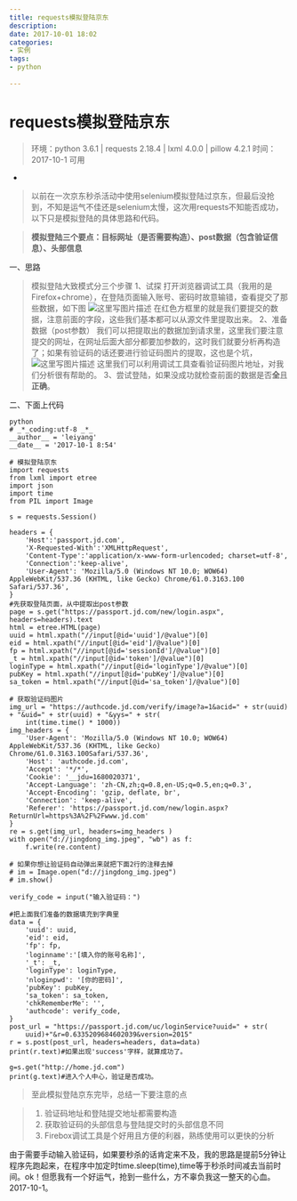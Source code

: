 ```yaml
---
title: requests模拟登陆京东
description:  
date: 2017-10-01 18:02  
categories:
- 实例   
tags:  
- python  
 
---
```

requests模拟登陆京东
==
>环境：python 3.6.1 | requests 2.18.4  |  lxml 4.0.0 | pillow 4.2.1
>时间：2017-10-1 可用

-

>以前在一次京东秒杀活动中使用selenium模拟登陆过京东，但最后没抢到，不知是运气不佳还是selenium太慢，这次用requests不知能否成功，以下只是模拟登陆的具体思路和代码。



>**模拟登陆三个要点：目标网址（是否需要构造）、post数据（包含验证信息）、头部信息**

一、思路
>模拟登陆大致模式分三个步骤
>1、试探
>打开浏览器调试工具（我用的是Firefox+chrome），在登陆页面输入账号、密码时故意输错，查看提交了那些数据，如下图
>![这里写图片描述](https://imgconvert.csdnimg.cn/aHR0cDovL2ltZy5ibG9nLmNzZG4ubmV0LzIwMTcxMDAxMjMxMTExMzAx?x-oss-process=image/format,png)
>在红色方框里的就是我们要提交的数据，注意前面的字段，这些我们基本都可以从源文件里提取出来。
>2、准备数据（post参数）
>我们可以把提取出的数据加到请求里，这里我们要注意提交的网址，在网址后面大部分都要加参数的，这时我们就要分析再构造了；如果有验证码的话还要进行验证码图片的提取，这也是个坑，
>![这里写图片描述](https://imgconvert.csdnimg.cn/aHR0cDovL2ltZy5ibG9nLmNzZG4ubmV0LzIwMTcxMDAxMjMyNzE5NzIx?x-oss-process=image/format,png)
>这里我们可以利用调试工具查看验证码图片地址，对我们分析很有帮助的。
>3、尝试登陆，如果没成功就检查前面的数据是否**全**且**正确**。

二、下面上代码

```
python
# _*_coding:utf-8 _*_
__author__ = 'leiyang'
__date__ = '2017-10-1 8:54'

# 模拟登陆京东
import requests
from lxml import etree
import json
import time
from PIL import Image

s = requests.Session()

headers = {
    'Host':'passport.jd.com',
    'X-Requested-With':'XMLHttpRequest',
    'Content-Type':'application/x-www-form-urlencoded; charset=utf-8',
    'Connection':'keep-alive',
    'User-Agent': 'Mozilla/5.0 (Windows NT 10.0; WOW64) AppleWebKit/537.36 (KHTML, like Gecko) Chrome/61.0.3163.100 Safari/537.36',
}
#先获取登陆页面，从中提取出post参数
page = s.get("https://passport.jd.com/new/login.aspx", headers=headers).text
html = etree.HTML(page)
uuid = html.xpath("//input[@id='uuid']/@value")[0]
eid = html.xpath("//input[@id='eid']/@value")[0]
fp = html.xpath("//input[@id='sessionId']/@value")[0]
_t = html.xpath("//input[@id='token']/@value")[0]
loginType = html.xpath("//input[@id='loginType']/@value")[0]
pubKey = html.xpath("//input[@id='pubKey']/@value")[0]
sa_token = html.xpath("//input[@id='sa_token']/@value")[0]

# 获取验证码图片
img_url = "https://authcode.jd.com/verify/image?a=1&acid=" + str(uuid) + "&uid=" + str(uuid) + "&yys=" + str(
    int(time.time() * 1000))
img_headers = {
    'User-Agent': 'Mozilla/5.0 (Windows NT 10.0; WOW64) AppleWebKit/537.36 (KHTML, like Gecko) Chrome/61.0.3163.100Safari/537.36',
    'Host': 'authcode.jd.com',
    'Accept': '*/*',
    'Cookie': '__jdu=1680020371',
    'Accept-Language': 'zh-CN,zh;q=0.8,en-US;q=0.5,en;q=0.3',
    'Accept-Encoding': 'gzip, deflate, br',
    'Connection': 'keep-alive',
    'Referer': 'https://passport.jd.com/new/login.aspx?ReturnUrl=https%3A%2F%2Fwww.jd.com'
}
re = s.get(img_url, headers=img_headers )
with open("d://jingdong_img.jpeg", "wb") as f:
    f.write(re.content)
    
# 如果你想让验证码自动弹出来就把下面2行的注释去掉
# im = Image.open("d://jingdong_img.jpeg")
# im.show()

verify_code = input("输入验证码：")

#把上面我们准备的数据填充到字典里
data = {
    'uuid': uuid,
    'eid': eid,
    'fp': fp,
    'loginname':'[填入你的账号名称]',
    '_t': _t,
    'loginType': loginType,
    'nloginpwd': '[你的密码]',
    'pubKey': pubKey,
    'sa_token': sa_token,
    'chkRememberMe': '',
    'authcode': verify_code,
}
post_url = "https://passport.jd.com/uc/loginService?uuid=" + str(
    uuid)+"&r=0.6335209684602039&version=2015"
r = s.post(post_url, headers=headers, data=data)
print(r.text)#如果出现'success'字样，就算成功了。

g=s.get("http://home.jd.com")
print(g.text)#进入个人中心，验证是否成功。

```
>至此模拟登陆京东完毕，总结一下要注意的点

 >1. 验证码地址和登陆提交地址都需要构造
> 2. 获取验证码的头部信息与登陆提交时的头部信息不同
> 3. Firebox调试工具是个好用且方便的利器，熟练使用可以更快的分析

由于需要手动输入验证码，如果要秒杀的话肯定来不及，我的思路是提前5分钟让程序先跑起来，在程序中加定时time.sleep(time),time等于秒杀时间减去当前时间。ok！但愿我有一个好运气，抢到一些什么，方不辜负我这一整天的心血。2017-10-1。